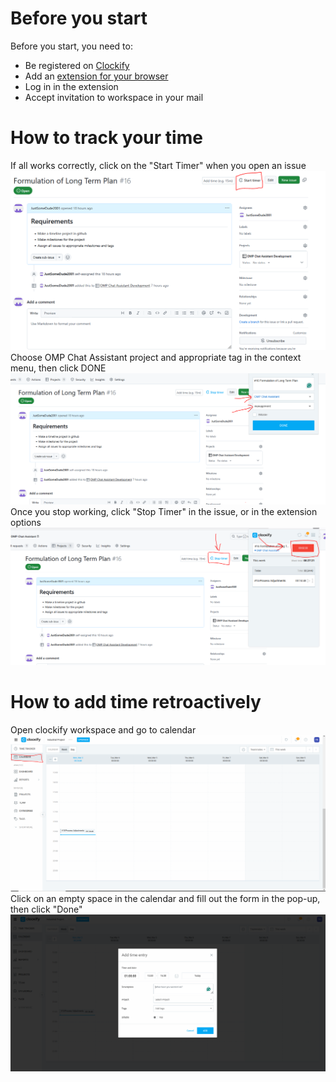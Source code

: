 # Before you start
Before you start, you need to:
- Be registered on [Clockify](https://clockify.me/)
- Add an [extension for your browser](https://clockify.me/apps)
- Log in in the extension
- Accept invitation to workspace in your mail
# How to track your time
If all works correctly, click on the "Start Timer" when you open an issue
![image](<../Pictures/Pasted image 20250303191110.png>)
Choose OMP Chat Assistant project and appropriate tag in the context menu, then click DONE
![image](<../Pictures/Pasted image 20250303191214.png>)
Once you stop working, click "Stop Timer" in the issue, or in the extension options
![image](<../Pictures/Pasted image 20250303191353.png>)
# How to add time retroactively
Open clockify workspace and go to calendar
![image](<../Pictures/Pasted image 20250303192017.png>)
Click on an empty space in the calendar and fill out the form in the pop-up, then click "Done"
![image](<../Pictures/Pasted image 20250303192101.png>)